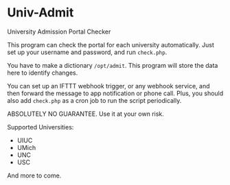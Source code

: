 # Univ-Admit

University Admission Portal Checker

This program can check the portal for each university automatically. Just set up your username and password, and run `check.php`.

You have to make a dictionary `/opt/admit`. This program will store the data here to identify changes.

You can set up an IFTTT webhook trigger, or any webhook service, and then forward the message to app notification or phone call. Plus, you should also add `check.php` as a cron job to run the script periodically.

ABSOLUTELY NO GUARANTEE. Use it at your own risk.

Supported Universities:

+ UIUC
+ UMich
+ UNC
+ USC

And more to come.
